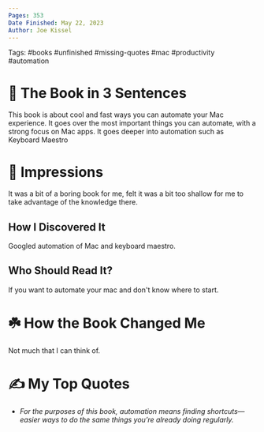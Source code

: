 ```yaml
---
Pages: 353
Date Finished: May 22, 2023
Author: Joe Kissel
---
```

Tags: #books #unfinished #missing-quotes #mac #productivity #automation 

# 🚀 The Book in 3 Sentences
This book is about cool and fast ways you can automate your Mac experience. It goes over the most important things you can automate, with a strong focus on Mac apps. It goes deeper into automation such as Keyboard Maestro

# 🎨 Impressions
It was a bit of a boring book for me, felt it was a bit too shallow for me to take advantage of the knowledge there. 

## How I Discovered It
Googled automation of Mac and keyboard maestro.

## Who Should Read It?
If you want to automate your mac and don't know where to start. 

# ☘️ How the Book Changed Me

Not much that I can think of. 

# ✍️ My Top  Quotes

- *For the purposes of this book, automation means finding shortcuts—easier ways to do the same things you’re already doing regularly.* 
 
